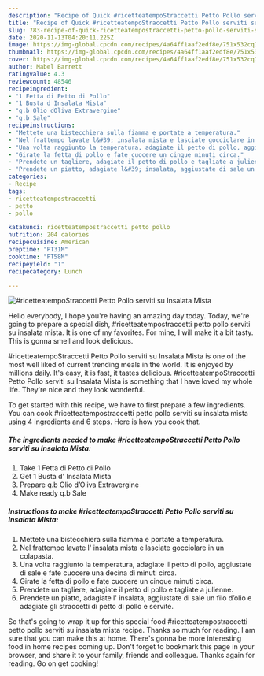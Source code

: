 ```yaml
---
description: "Recipe of Quick #ricetteatempoStraccetti Petto Pollo serviti su Insalata Mista"
title: "Recipe of Quick #ricetteatempoStraccetti Petto Pollo serviti su Insalata Mista"
slug: 783-recipe-of-quick-ricetteatempostraccetti-petto-pollo-serviti-su-insalata-mista
date: 2020-11-13T04:20:11.225Z
image: https://img-global.cpcdn.com/recipes/4a64ff1aaf2edf8e/751x532cq70/ricetteatempostraccetti-petto-pollo-serviti-su-insalata-mista-recipe-main-photo.jpg
thumbnail: https://img-global.cpcdn.com/recipes/4a64ff1aaf2edf8e/751x532cq70/ricetteatempostraccetti-petto-pollo-serviti-su-insalata-mista-recipe-main-photo.jpg
cover: https://img-global.cpcdn.com/recipes/4a64ff1aaf2edf8e/751x532cq70/ricetteatempostraccetti-petto-pollo-serviti-su-insalata-mista-recipe-main-photo.jpg
author: Mabel Barrett
ratingvalue: 4.3
reviewcount: 48546
recipeingredient:
- "1 Fetta di Petto di Pollo"
- "1 Busta d Insalata Mista"
- "q.b Olio dOliva Extravergine"
- "q.b Sale"
recipeinstructions:
- "Mettete una bistecchiera sulla fiamma e portate a temperatura."
- "Nel frattempo lavate l&#39; insalata mista e lasciate gocciolare in un colapasta."
- "Una volta raggiunto la temperatura, adagiate il petto di pollo, aggiustate di sale e fate cuocere una decina di minuti circa."
- "Girate la fetta di pollo e fate cuocere un cinque minuti circa."
- "Prendete un tagliere, adagiate il petto di pollo e tagliate a julienne."
- "Prendete un piatto, adagiate l&#39; insalata, aggiustate di sale un filo d’olio e adagiate gli straccetti di petto di pollo e servite."
categories:
- Recipe
tags:
- ricetteatempostraccetti
- petto
- pollo

katakunci: ricetteatempostraccetti petto pollo 
nutrition: 204 calories
recipecuisine: American
preptime: "PT31M"
cooktime: "PT58M"
recipeyield: "1"
recipecategory: Lunch

---
```



![#ricetteatempoStraccetti Petto Pollo serviti su Insalata Mista](https://img-global.cpcdn.com/recipes/4a64ff1aaf2edf8e/751x532cq70/ricetteatempostraccetti-petto-pollo-serviti-su-insalata-mista-recipe-main-photo.jpg)

Hello everybody, I hope you're having an amazing day today. Today, we're going to prepare a special dish, #ricetteatempostraccetti petto pollo serviti su insalata mista. It is one of my favorites. For mine, I will make it a bit tasty. This is gonna smell and look delicious.



#ricetteatempoStraccetti Petto Pollo serviti su Insalata Mista is one of the most well liked of current trending meals in the world. It is enjoyed by millions daily. It's easy, it is fast, it tastes delicious. #ricetteatempoStraccetti Petto Pollo serviti su Insalata Mista is something that I have loved my whole life. They're nice and they look wonderful.


To get started with this recipe, we have to first prepare a few ingredients. You can cook #ricetteatempostraccetti petto pollo serviti su insalata mista using 4 ingredients and 6 steps. Here is how you cook that.

<!--inarticleads1-->

##### The ingredients needed to make #ricetteatempoStraccetti Petto Pollo serviti su Insalata Mista:

1. Take 1 Fetta di Petto di Pollo
1. Get 1 Busta d&#39; Insalata Mista
1. Prepare q.b Olio d’Oliva Extravergine
1. Make ready q.b Sale




<!--inarticleads2-->

##### Instructions to make #ricetteatempoStraccetti Petto Pollo serviti su Insalata Mista:

1. Mettete una bistecchiera sulla fiamma e portate a temperatura.
1. Nel frattempo lavate l&#39; insalata mista e lasciate gocciolare in un colapasta.
1. Una volta raggiunto la temperatura, adagiate il petto di pollo, aggiustate di sale e fate cuocere una decina di minuti circa.
1. Girate la fetta di pollo e fate cuocere un cinque minuti circa.
1. Prendete un tagliere, adagiate il petto di pollo e tagliate a julienne.
1. Prendete un piatto, adagiate l&#39; insalata, aggiustate di sale un filo d’olio e adagiate gli straccetti di petto di pollo e servite.




So that's going to wrap it up for this special food #ricetteatempostraccetti petto pollo serviti su insalata mista recipe. Thanks so much for reading. I am sure that you can make this at home. There's gonna be more interesting food in home recipes coming up. Don't forget to bookmark this page in your browser, and share it to your family, friends and colleague. Thanks again for reading. Go on get cooking!
